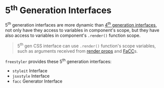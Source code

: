 # 5<sup>th</sup> Generation Interfaces

5<sup>th</sup> generation interfaces are more dynamic than [4<sup>th</sup> generation interfaces](./4th-gen.md),
not only have they access to variables in component's scope, but they have also access to variables in component's
`.render()` function scope.

> 5<sup>th</sup> gen CSS interface can use `.render()` function's scope variables, such as arguments received from
> [render props](https://mailonline.github.io/libreact/en/Introduction.html#render-props) and [FaCC](https://mailonline.github.io/libreact/en/Introduction.html#facc)s.

`freestyler` provides these 5<sup>th</sup> generation interfaces:

- `styleit` Interface
- `jsxstyle` Interface
- `facc` Generator Interface
